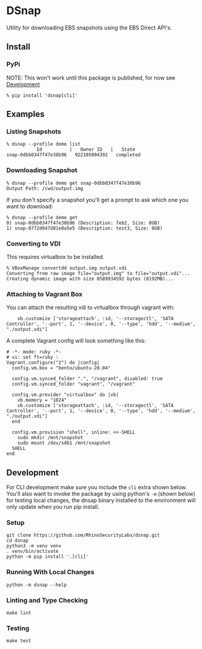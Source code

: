 # DSnap

Utility for downloading EBS snapshots using the EBS Direct API's.

## Install

### PyPi

NOTE: This won't work until this package is published, for now see [Development](#Development)

```
% pip install 'dsnap[cli]'
```

## Examples

### Listing Snapshots
```
% dsnap --profile demo list
           Id          |   Owner ID   |   State
snap-0dbb0347f47e38b96   922105094392   completed
```

### Downloading Snapshot
```
% dsnap --profile demo get snap-0dbb0347f47e38b96
Output Path: /cwd/output.img
```

If you don't specify a snapshot  you'll get a prompt to ask which one you want to download:
```
% dsnap --profile demo get
0) snap-0dbb0347f47e38b96 (Description: feb2, Size: 8GB)
1) snap-0772d047d81e0a5e5 (Description: test3, Size: 8GB)
```

### Converting to VDI
This requires virtualbox to be installed.

```
% VBoxManage convertdd output.img output.vdi
Converting from raw image file="output.img" to file="output.vdi"...
Creating dynamic image with size 8589934592 bytes (8192MB)...
```

### Attaching to Vagrant Box

You can attach the resulting vdi to virtualbox through vagrant with:

```
    vb.customize ['storageattach', :id, '--storagectl', 'SATA Controller', '--port', 1, '--device', 0, '--type', 'hdd', '--medium', "./output.vdi"]
```

A complete Vagrant config will look something like this:
```
# -*- mode: ruby -*-
# vi: set ft=ruby :
Vagrant.configure("2") do |config|
  config.vm.box = "bento/ubuntu-20.04"

  config.vm.synced_folder ".", "/vagrant", disabled: true
  config.vm.synced_folder "vagrant", "/vagrant"

  config.vm.provider "virtualbox" do |vb|
    vb.memory = "1024"
    vb.customize ['storageattach', :id, '--storagectl', 'SATA Controller', '--port', 1, '--device', 0, '--type', 'hdd', '--medium', "./output.vdi"]
  end

  config.vm.provision "shell", inline: <<-SHELL
    sudo mkdir /mnt/snapshot
    sudo mount /dev/sdb1 /mnt/snapshot
  SHELL
end
```

## Development

For CLI development make sure you include the `cli` extra shown below. You'll also want to invoke the package by using python's `-m` (shown below) for testing local changes, the dnsap binary installed to the environment will only update when you run pip install.

### Setup
```
git clone https://github.com/RhinoSecurityLabs/dsnap.git
cd dsnap
python3 -m venv venv
. venv/bin/activate
python -m pip install '.[cli]'
```

### Running With Local Changes
```
python -m dsnap --help
```

### Linting and Type Checking
```
make lint
```

### Testing
```
make test
```

